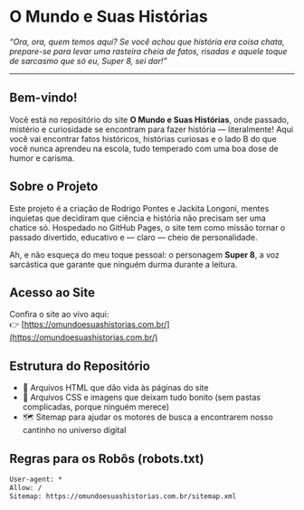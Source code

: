 # O Mundo e Suas Histórias

*“Ora, ora, quem temos aqui? Se você achou que história era coisa chata, prepare-se para levar uma rasteira cheia de fatos, risadas e aquele toque de sarcasmo que só eu, Super 8, sei dar!”*

---

## Bem-vindo!

Você está no repositório do site **O Mundo e Suas Histórias**, onde passado, mistério e curiosidade se encontram para fazer história — literalmente! Aqui você vai encontrar fatos históricos, histórias curiosas e o lado B do que você nunca aprendeu na escola, tudo temperado com uma boa dose de humor e carisma.

## Sobre o Projeto

Este projeto é a criação de Rodrigo Pontes e Jackita Longoni, mentes inquietas que decidiram que ciência e história não precisam ser uma chatice só. Hospedado no GitHub Pages, o site tem como missão tornar o passado divertido, educativo e — claro — cheio de personalidade.

Ah, e não esqueça do meu toque pessoal: o personagem **Super 8**, a voz sarcástica que garante que ninguém durma durante a leitura.

## Acesso ao Site

Confira o site ao vivo aqui:  
👉 [https://omundoesuashistorias.com.br/](https://omundoesuashistorias.com.br/)

## Estrutura do Repositório

- 📝 Arquivos HTML que dão vida às páginas do site  
- 🎨 Arquivos CSS e imagens que deixam tudo bonito (sem pastas complicadas, porque ninguém merece)  
- 🗺️ Sitemap para ajudar os motores de busca a encontrarem nosso cantinho no universo digital

## Regras para os Robôs (robots.txt)

```txt
User-agent: *
Allow: /
Sitemap: https://omundoesuashistorias.com.br/sitemap.xml
